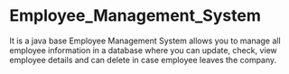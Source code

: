 # Employee_Management_System
It is a java base Employee Management System  allows you to manage all employee information in a database where you can update, check, view employee details and can delete in case employee leaves the company.
